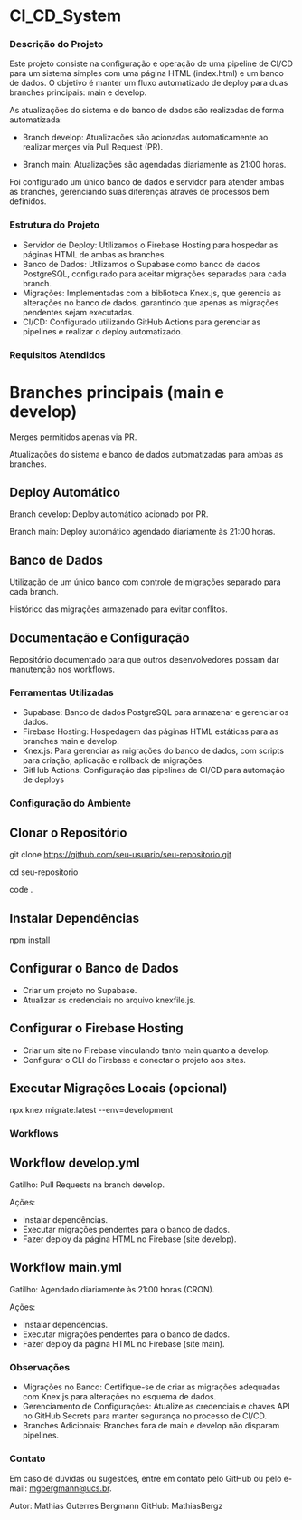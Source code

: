 # CI_CD_System

### Descrição do Projeto
Este projeto consiste na configuração e operação de uma pipeline de CI/CD para um sistema simples com uma página HTML (index.html) e um banco de dados. O objetivo é manter um fluxo automatizado de deploy para duas branches principais: main e develop.

As atualizações do sistema e do banco de dados são realizadas de forma automatizada:

- Branch develop: Atualizações são acionadas automaticamente ao realizar merges via Pull Request (PR).

- Branch main: Atualizações são agendadas diariamente às 21:00 horas.

Foi configurado um único banco de dados e servidor para atender ambas as branches, gerenciando suas diferenças através de processos bem definidos.

### Estrutura do Projeto
- Servidor de Deploy: Utilizamos o Firebase Hosting para hospedar as páginas HTML de ambas as branches.
- Banco de Dados: Utilizamos o Supabase como banco de dados PostgreSQL, configurado para aceitar migrações separadas para cada branch.
- Migrações: Implementadas com a biblioteca Knex.js, que gerencia as alterações no banco de dados, garantindo que apenas as migrações pendentes sejam executadas.
- CI/CD: Configurado utilizando GitHub Actions para gerenciar as pipelines e realizar o deploy automatizado.

### Requisitos Atendidos
# Branches principais (main e develop)
Merges permitidos apenas via PR.

Atualizações do sistema e banco de dados automatizadas para ambas as branches.
## Deploy Automático
Branch develop: Deploy automático acionado por PR.

Branch main: Deploy automático agendado diariamente às 21:00 horas.

## Banco de Dados

Utilização de um único banco com controle de migrações separado para cada branch.

Histórico das migrações armazenado para evitar conflitos.
## Documentação e Configuração

Repositório documentado para que outros desenvolvedores possam dar manutenção nos workflows.

### Ferramentas Utilizadas
- Supabase: Banco de dados PostgreSQL para armazenar e gerenciar os dados.
- Firebase Hosting: Hospedagem das páginas HTML estáticas para as branches main e develop.
- Knex.js: Para gerenciar as migrações do banco de dados, com scripts para criação, aplicação e rollback de migrações.
- GitHub Actions: Configuração das pipelines de CI/CD para automação de deploys

### Configuração do Ambiente
## Clonar o Repositório
git clone https://github.com/seu-usuario/seu-repositorio.git  

cd seu-repositorio  

code .

## Instalar Dependências
npm install  

## Configurar o Banco de Dados

- Criar um projeto no Supabase.
- Atualizar as credenciais no arquivo knexfile.js.

## Configurar o Firebase Hosting

- Criar um site no Firebase vinculando tanto main quanto a develop.
- Configurar o CLI do Firebase e conectar o projeto aos sites.

## Executar Migrações Locais (opcional)
npx knex migrate:latest --env=development  

### Workflows
## Workflow develop.yml
Gatilho: Pull Requests na branch develop.

Ações:
- Instalar dependências.
- Executar migrações pendentes para o banco de dados.
- Fazer deploy da página HTML no Firebase (site develop).

## Workflow main.yml
Gatilho: Agendado diariamente às 21:00 horas (CRON).

Ações:
- Instalar dependências.
- Executar migrações pendentes para o banco de dados.
- Fazer deploy da página HTML no Firebase (site main).

### Observações
- Migrações no Banco: Certifique-se de criar as migrações adequadas com Knex.js para alterações no esquema de dados.
- Gerenciamento de Configurações: Atualize as credenciais e chaves API no GitHub Secrets para manter segurança no processo de CI/CD.
- Branches Adicionais: Branches fora de main e develop não disparam pipelines.

### Contato
Em caso de dúvidas ou sugestões, entre em contato pelo GitHub ou pelo e-mail: mgbergmann@ucs.br.

Autor: Mathias Guterres Bergmann
GitHub: MathiasBergz
